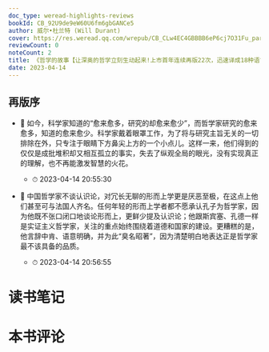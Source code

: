 ```yaml
---
doc_type: weread-highlights-reviews
bookId: CB_92U9de9eW60U6fm6gbGANCe5
author: 威尔•杜兰特 (Will Durant)
cover: https://res.weread.qq.com/wrepub/CB_CLw4EC4GBBBB6eP6cj7O31Fu_parsecover
reviewCount: 0
noteCount: 2
title: 《哲学的故事【让深奥的哲学立刻生动起来!上市首年连续再版22次，迅速译成18种语言，掀起全球哲学热潮】》
date: 2023-04-14
---
```



## 再版序


- 📌 如今，科学家知道的“愈来愈多，研究的却愈来愈少”，而哲学家研究的愈来愈多，知道的愈来愈少。科学家戴着眼罩工作，为了将与研究主旨无关的一切排除在外，只专注于眼睛下方鼻尖上方的一个小点儿。这样一来，他们得到的仅仅是成批堆积却又相互孤立的事实，失去了纵观全局的眼光，没有实现真正的理解，也不再能激发智慧的火花。 
    - ⏱ 2023-04-14 20:55:30 

- 📌 中国哲学家不谈认识论，对冗长无聊的形而上学更是厌恶至极，在这点上他们甚至可与法国人齐名。任何年轻的形而上学者都不愿承认孔子为哲学家，因为他既不张口闭口地谈论形而上，更鲜少提及认识论；他跟斯宾塞、孔德一样是实证主义哲学家，关注的重点始终围绕着道德和国家的建设。更糟糕的是，他言辞中肯、语意明确，并为此“臭名昭著”，因为清楚明白地表达正是哲学家最不该具备的品质。 
    - ⏱ 2023-04-14 20:56:55 

# 读书笔记


# 本书评论
